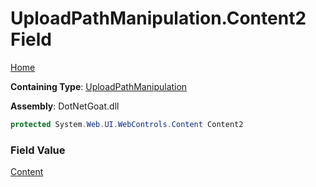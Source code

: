 # UploadPathManipulation\.Content2 Field

[Home](../../../../../README.md)

**Containing Type**: [UploadPathManipulation](../README.md)

**Assembly**: DotNetGoat\.dll

```csharp
protected System.Web.UI.WebControls.Content Content2
```

### Field Value

[Content](https://docs.microsoft.com/en-us/dotnet/api/system.web.ui.webcontrols.content)

